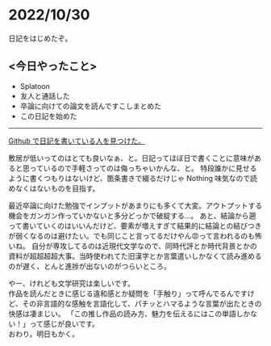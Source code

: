 2022/10/30
============

日記をはじめたぞ。

## <今日やったこと>  
* Splatoon
* 友人と通話した
* 卒論に向けての論文を読んですこしまとめた
* この日記を始めた

---

[Github で日記を書いている人を見つけた。](https://note.com/tomori1039/n/nafac98f295f6)

敷居が低いってのはとても良いなぁ、と。日記ってほぼ日で書くことに意味があると思っているので手軽さってのは侮っちゃいかんな、と。
特段誰かに見せるように書くつもりはないけど、箇条書きで綴るだけじゃ Nothing 味気なので読めなくはないものを目指す。

最近卒論に向けた勉強でインプットがあまりにも多くて大変。アウトプットする機会をガンガン作っていかないと多分どっかで破綻する...。
あと、結論から遡って書いていくのはいいんだけど、要素が増えすぎて結果的に結論との結びつきが弱くなるのは避けたい。でも同じこと言ってるだけやん😡って言われるのも怖いね。
自分が専攻してるのは近現代文学なので、同時代評とか時代背景とかの資料が超超超超大事。当時使われてた旧漢字とか言葉遣いしかなくて読み進めるのが遅く、とんと進捗が出ないのがつらいところ。

やー、けれども文学研究は楽しいです。  
作品を読んだときに感じる違和感とか疑問を「手触り」って呼んでるんですけど、その非言語的な感触を言語化して、パチッとハマるような言葉が出たときの快感は凄まじい。
「この推し作品の読み方、魅力を伝えるにはこの単語しかない！」って感じが良いです。  
おわり。明日もかく。
